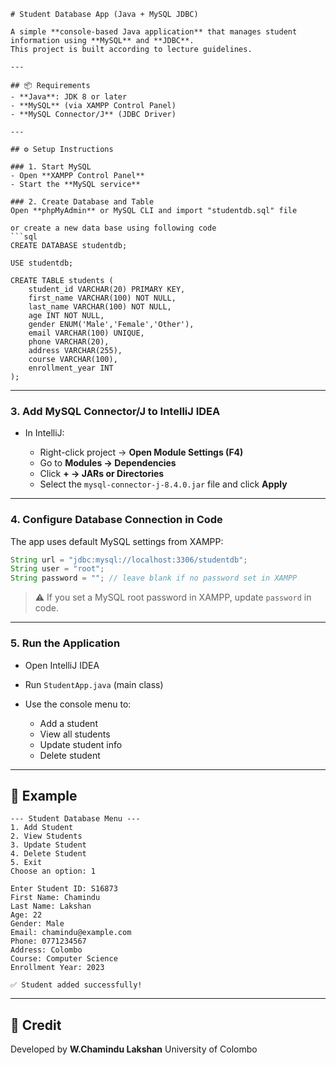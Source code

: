 ```
# Student Database App (Java + MySQL JDBC)

A simple **console-based Java application** that manages student information using **MySQL** and **JDBC**.  
This project is built according to lecture guidelines.

---

## 📦 Requirements
- **Java**: JDK 8 or later  
- **MySQL** (via XAMPP Control Panel)  
- **MySQL Connector/J** (JDBC Driver)  

---

## ⚙️ Setup Instructions

### 1. Start MySQL
- Open **XAMPP Control Panel**  
- Start the **MySQL service**

### 2. Create Database and Table
Open **phpMyAdmin** or MySQL CLI and import "studentdb.sql" file

or create a new data base using following code
```sql
CREATE DATABASE studentdb;

USE studentdb;

CREATE TABLE students (
    student_id VARCHAR(20) PRIMARY KEY,
    first_name VARCHAR(100) NOT NULL,
    last_name VARCHAR(100) NOT NULL,
    age INT NOT NULL,
    gender ENUM('Male','Female','Other'),
    email VARCHAR(100) UNIQUE,
    phone VARCHAR(20),
    address VARCHAR(255),
    course VARCHAR(100),
    enrollment_year INT
);
````

---

### 3. Add MySQL Connector/J to IntelliJ IDEA

* In IntelliJ:

  * Right-click project → **Open Module Settings (F4)**
  * Go to **Modules → Dependencies**
  * Click **+ → JARs or Directories**
  * Select the `mysql-connector-j-8.4.0.jar` file and click **Apply**

---

### 4. Configure Database Connection in Code

The app uses default MySQL settings from XAMPP:

```java
String url = "jdbc:mysql://localhost:3306/studentdb";
String user = "root";
String password = ""; // leave blank if no password set in XAMPP
```

> ⚠️ If you set a MySQL root password in XAMPP, update `password` in code.

---

### 5. Run the Application

* Open IntelliJ IDEA
* Run `StudentApp.java` (main class)
* Use the console menu to:

  * Add a student
  * View all students
  * Update student info
  * Delete student

---

## 📝 Example

```
--- Student Database Menu ---
1. Add Student
2. View Students
3. Update Student
4. Delete Student
5. Exit
Choose an option: 1

Enter Student ID: S16873
First Name: Chamindu
Last Name: Lakshan
Age: 22
Gender: Male
Email: chamindu@example.com
Phone: 0771234567
Address: Colombo
Course: Computer Science
Enrollment Year: 2023

✅ Student added successfully!
```

---

## 👤 Credit

Developed by **W\.Chamindu Lakshan**
University of Colombo

```

